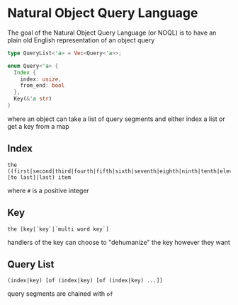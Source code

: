# Natural Object Query Language

The goal of the Natural Object Query Language (or NOQL) is to have an plain old
English representation of an object query

```rust
type QueryList<'a> = Vec<Query<'a>>;

enum Query<'a> {
  Index {
    index: usize,
    from_end: bool
  },
  Key(&'a str)
}
```

where an object can take a list of query segments and either index a list or get a key from a map

## Index

```
the ((first|second|third|fourth|fifth|sixth|seventh|eighth|ninth|tenth|eleventh|twelfth|#st|#nd|#rd|#th) [to last]|last) item
```

where `#` is a positive integer

## Key

```
the [key|`key`|`multi word key`]
```

handlers of the key can choose to "dehumanize" the key however they want

## Query List

```
(index|key) [of (index|key) [of (index|key) ...]]
```

query segments are chained with `of`
